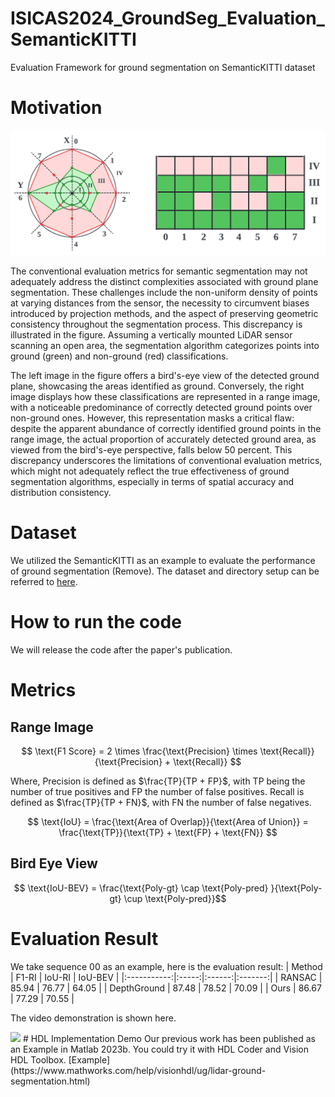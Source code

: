 # ISICAS2024_GroundSeg_Evaluation_SemanticKITTI
Evaluation Framework for ground segmentation on SemanticKITTI dataset

# Motivation
<img src="/figure/metric.png" width="600">

The conventional evaluation metrics for semantic segmentation may not adequately address the distinct complexities associated with ground plane segmentation. These challenges include the non-uniform density of points at varying distances from the sensor, the necessity to circumvent biases introduced by projection methods, and the aspect of preserving geometric consistency throughout the segmentation process. This discrepancy is illustrated in the figure. Assuming a vertically mounted LiDAR sensor scanning an open area, the segmentation algorithm categorizes points into ground (green) and non-ground (red) classifications.

The left image in the figure offers a bird's-eye view of the detected ground plane, showcasing the areas identified as ground. Conversely, the right image displays how these classifications are represented in a range image, with a noticeable predominance of correctly detected ground points over non-ground ones. However, this representation masks a critical flaw: despite the apparent abundance of correctly identified ground points in the range image, the actual proportion of accurately detected ground area, as viewed from the bird's-eye perspective, falls below 50 percent. This discrepancy underscores the limitations of conventional evaluation metrics, which might not adequately reflect the true effectiveness of ground segmentation algorithms, especially in terms of spatial accuracy and distribution consistency. 

# Dataset

We utilized the SemanticKITTI as an example to evaluate the performance of ground segmentation (Remove). The dataset and directory setup can be referred to [here](http://www.semantic-kitti.org/dataset.html).

# How to run the code

We will release the code after the paper's publication.

# Metrics

## Range Image

$$
    \text{F1 Score} = 2 \times \frac{\text{Precision} \times \text{Recall}}{\text{Precision} + \text{Recall}}
$$

Where, $\text{Precision}$ is defined as $\frac{TP}{TP + FP}$, with $\text{TP}$ being the number of true positives and $\text{FP}$ the number of false positives.
$\text{Recall}$ is defined as $\frac{TP}{TP + FN}$, with $\text{FN}$ the number of false negatives.

$$
     \text{IoU} = \frac{\text{Area of Overlap}}{\text{Area of Union}} = \frac{\text{TP}}{\text{TP} + \text{FP} + \text{FN}}
$$

## Bird Eye View
$$   \text{IoU-BEV} = \frac{\text{Poly-gt} \cap \text{Poly-pred} }{\text{Poly-gt} \cup \text{Poly-pred}}$$

# Evaluation Result
We take sequence 00 as an example, here is the evaluation result:
|    Method   | F1-RI | IoU-RI | IoU-BEV |
|:-----------:|:-----:|:------:|:-------:|
|    RANSAC   | 85.94 |  76.77 |  64.05  |
| DepthGround | 87.48 |  78.52 |  70.09  |
|     Ours    | 86.67 |  77.29 |  70.55  |

The video demonstration is shown here.

<img src="/figure/eval_stream.gif" width="600">
# HDL Implementation Demo
Our previous work has been published as an Example in Matlab 2023b. You could try it with HDL Coder and Vision HDL Toolbox. [Example](https://www.mathworks.com/help/visionhdl/ug/lidar-ground-segmentation.html)


